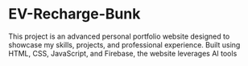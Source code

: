 # EV-Recharge-Bunk
This project is an advanced personal portfolio website designed to showcase my skills, projects, and professional experience. Built using HTML, CSS, JavaScript, and Firebase, the website leverages AI tools
